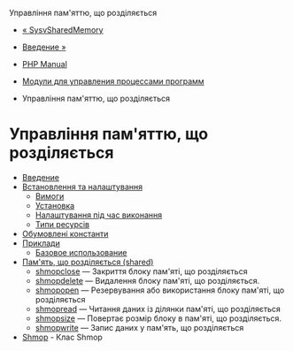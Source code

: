 Управління пам'яттю, що розділяється

-   [« SysvSharedMemory](class.sysvsharedmemory.md)
    
-   [Введение »](intro.shmop.md)
    
-   [PHP Manual](index.md)
    
-   [Модули для управления процессами программ](refs.fileprocess.process.md)
    
-   Управління пам'яттю, що розділяється
    

# Управління пам'яттю, що розділяється

-   [Введение](intro.shmop.md)
-   [Встановлення та налаштування](shmop.setup.md)
    -   [Вимоги](shmop.requirements.md)
    -   [Установка](shmop.installation.md)
    -   [Налаштування під час виконання](shmop.configuration.md)
    -   [Типи ресурсів](shmop.resources.md)
-   [Обумовлені константи](shmop.constants.md)
-   [Приклади](shmop.examples.md)
    -   [Базовое использование](shmop.examples-basic.html)
-   [Пам'ять, що розділяється (shared)](ref.shmop.md)
    -   [shmopclose](function.shmop-close.html) — Закриття блоку пам'яті, що розділяється
    -   [shmopdelete](function.shmop-delete.html) — Видалення блоку пам'яті, що розділяється.
    -   [shmopopen](function.shmop-open.html) — Резервування або використання блоку пам'яті, що розділяється
    -   [shmopread](function.shmop-read.html) — Читання даних із ділянки пам'яті, що розділяється
    -   [shmopsize](function.shmop-size.html) — Повертає розмір блоку в пам'яті, що розділяється.
    -   [shmopwrite](function.shmop-write.html) — Запис даних у пам'ять, що розділяється
-   [Shmop](class.shmop.md) - Клас Shmop